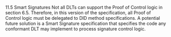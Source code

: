 11.5 Smart Signatures Not all DLTs can support the Proof of Control logic in
section 6.5. Therefore, in this version of the specification, all Proof of
Control logic must be delegated to DID method specifications. A potential
future solution is a Smart Signature specification that specifies the code any
conformant DLT may implement to process signature control logic.



